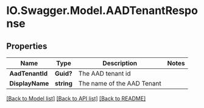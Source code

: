 # IO.Swagger.Model.AADTenantResponse
## Properties

Name | Type | Description | Notes
------------ | ------------- | ------------- | -------------
**AadTenantId** | **Guid?** | The AAD tenant id | 
**DisplayName** | **string** | The name of the AAD Tenant | 

[[Back to Model list]](../README.md#documentation-for-models) [[Back to API list]](../README.md#documentation-for-api-endpoints) [[Back to README]](../README.md)

